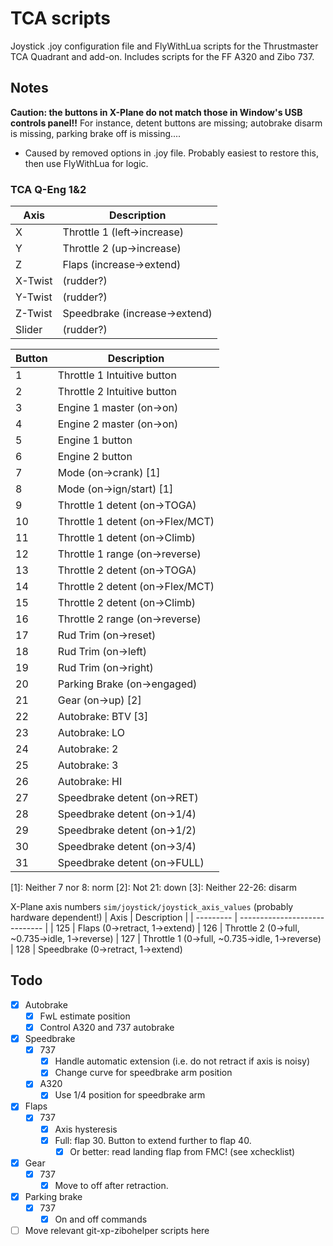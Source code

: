 TCA scripts
===========
Joystick .joy configuration file and FlyWithLua scripts for the Thrustmaster TCA Quadrant and add-on. Includes scripts for the FF A320 and Zibo 737.

Notes
-----
**Caution: the buttons in X-Plane do not match those in Window's USB controls panel!!**
For instance, detent buttons are missing; autobrake disarm is missing, parking brake off is missing....
  - Caused by removed options in .joy file. Probably easiest to restore this, then use FlyWithLua for logic.

### TCA Q-Eng 1&2
| Axis      | Description                   |
| --------- | ----------------------------- |
| X         | Throttle 1 (left->increase)
| Y         | Throttle 2 (up->increase)
| Z         | Flaps (increase->extend)
| X-Twist   | (rudder?)
| Y-Twist   | (rudder?)
| Z-Twist   | Speedbrake (increase->extend)
| Slider    | (rudder?)

| Button    | Description                   |
| --------- | ----------------------------- |
| 1         | Throttle 1 Intuitive button
| 2         | Throttle 2 Intuitive button
| 3         | Engine 1 master (on->on)
| 4         | Engine 2 master (on->on)
| 5         | Engine 1 button
| 6         | Engine 2 button
| 7         | Mode (on->crank) [1]
| 8         | Mode (on->ign/start) [1]
| 9         | Throttle 1 detent (on->TOGA)
| 10        | Throttle 1 detent (on->Flex/MCT)
| 11        | Throttle 1 detent (on->Climb)
| 12        | Throttle 1 range (on->reverse)
| 13        | Throttle 2 detent (on->TOGA)
| 14        | Throttle 2 detent (on->Flex/MCT)
| 15        | Throttle 2 detent (on->Climb)
| 16        | Throttle 2 range (on->reverse)
| 17        | Rud Trim (on->reset)
| 18        | Rud Trim (on->left)
| 19        | Rud Trim (on->right)
| 20        | Parking Brake (on->engaged)
| 21        | Gear (on->up) [2]
| 22        | Autobrake: BTV  [3]
| 23        | Autobrake: LO
| 24        | Autobrake: 2
| 25        | Autobrake: 3
| 26        | Autobrake: HI
| 27        | Speedbrake detent (on->RET)
| 28        | Speedbrake detent (on->1/4)
| 29        | Speedbrake detent (on->1/2)
| 30        | Speedbrake detent (on->3/4)
| 31        | Speedbrake detent (on->FULL)

[1]: Neither 7 nor 8: norm
[2]: Not 21: down
[3]: Neither 22-26: disarm

X-Plane axis numbers `sim/joystick/joystick_axis_values` (probably hardware dependent!)
| Axis      | Description                   |
| --------- | ----------------------------- |
| 125       | Flaps (0->retract, 1->extend)
| 126       | Throttle 2 (0->full, ~0.735->idle, 1->reverse)
| 127       | Throttle 1 (0->full, ~0.735->idle, 1->reverse)
| 128       | Speedbrake (0->retract, 1->extend)


Todo
----
- [x] Autobrake
  - [x] FwL estimate position
  - [x] Control A320 and 737 autobrake
- [x] Speedbrake
  - [x] 737
    - [x] Handle automatic extension (i.e. do not retract if axis is noisy)
    - [x] Change curve for speedbrake arm position
  - [x] A320
    - [x] Use 1/4 position for speedbrake arm
- [x] Flaps
  - [x] 737
    - [x] Axis hysteresis
    - [x] Full: flap 30. Button to extend further to flap 40.
      - [x] Or better: read landing flap from FMC! (see xchecklist)
- [x] Gear
  - [x] 737
    - [x] Move to off after retraction.
- [x] Parking brake
  - [x] 737
    - [x] On and off commands
- [ ] Move relevant git-xp-zibohelper scripts here
